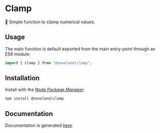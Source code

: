 # Clamp

🦀 Simple function to clamp numerical values.

## Usage

The main function is default exported from the main entry-point through an ES6 module:

```js
import { clamp } from "@nevoland/clamp";
```

## Installation

Install with the [Node Package Manager](https://www.npmjs.com/@nevoland/clamp):

```bash
npm install @nevoland/clamp
```

## Documentation

Documentation is generated [here](doc/README.md).
